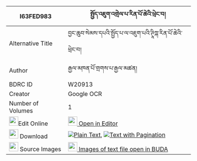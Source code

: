|I63FED983|སྤྱོད་འཇུག་འགྲེལ་པ་རིན་པོ་ཆེའི་ཕྲེང་བ། 
| --- | --- 
|Alternative Title |བྱང་ཆུབ་སེམས་དཔའི་སྤྱོད་པ་ལ་འཇུག་པའི་ཊཱིཀྐ་རིན་པོ་ཆེའི་ཕྲེང་བ།
|Author| རྒྱལ་མཁན་པོ་གྲགས་པ་རྒྱལ་མཚན།
|BDRC ID | W20913
|Creator | Google OCR
|Number of Volumes| 1
|<img width="25" src="https://img.icons8.com/color/25/000000/edit-property.png">Edit Online| [<img width="25" src="https://avatars.githubusercontent.com/u/45091458?s=200&v=4"> Open in Editor](http://editor.openpecha.org/I63FED983)
|<img width="25" src="https://img.icons8.com/fluent/48/000000/download-2.png"/>  Download | [![](https://img.icons8.com/color/20/000000/txt.png)Plain Text](https://github.com/Openpecha/I63FED983/releases/download/v1/chonjuk_drelpa_rinpoche_i_tren_plain_I63FED983.zip), [![](https://img.icons8.com/color/20/000000/txt.png)Text with Pagination](https://github.com/Openpecha/I63FED983/releases/download/v1/chonjuk_drelpa_rinpoche_i_tren_pages_I63FED983.zip)
|<img width="25" src="https://img.icons8.com/plasticine/100/000000/pictures-folder.png"/>  Source Images | [<img width="25" src="https://library.bdrc.io/icons/BUDA-small.svg"> Images of text file open in BUDA](https://library.bdrc.io/show/bdr:W20913)